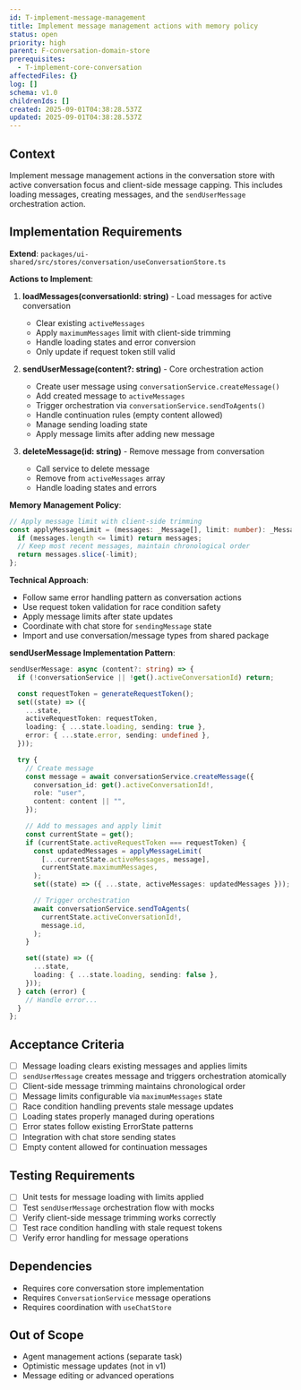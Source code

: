 ```yaml
---
id: T-implement-message-management
title: Implement message management actions with memory policy
status: open
priority: high
parent: F-conversation-domain-store
prerequisites:
  - T-implement-core-conversation
affectedFiles: {}
log: []
schema: v1.0
childrenIds: []
created: 2025-09-01T04:38:28.537Z
updated: 2025-09-01T04:38:28.537Z
---
```


## Context

Implement message management actions in the conversation store with active conversation focus and client-side message capping. This includes loading messages, creating messages, and the `sendUserMessage` orchestration action.

## Implementation Requirements

**Extend**: `packages/ui-shared/src/stores/conversation/useConversationStore.ts`

**Actions to Implement**:

1. **loadMessages(conversationId: string)** - Load messages for active conversation
   - Clear existing `activeMessages`
   - Apply `maximumMessages` limit with client-side trimming
   - Handle loading states and error conversion
   - Only update if request token still valid

2. **sendUserMessage(content?: string)** - Core orchestration action
   - Create user message using `conversationService.createMessage()`
   - Add created message to `activeMessages`
   - Trigger orchestration via `conversationService.sendToAgents()`
   - Handle continuation rules (empty content allowed)
   - Manage sending loading state
   - Apply message limits after adding new message

3. **deleteMessage(id: string)** - Remove message from conversation
   - Call service to delete message
   - Remove from `activeMessages` array
   - Handle loading states and errors

**Memory Management Policy**:

```typescript
// Apply message limit with client-side trimming
const applyMessageLimit = (messages: _Message[], limit: number): _Message[] => {
  if (messages.length <= limit) return messages;
  // Keep most recent messages, maintain chronological order
  return messages.slice(-limit);
};
```

**Technical Approach**:

- Follow same error handling pattern as conversation actions
- Use request token validation for race condition safety
- Apply message limits after state updates
- Coordinate with chat store for `sendingMessage` state
- Import and use conversation/message types from shared package

**sendUserMessage Implementation Pattern**:

```typescript
sendUserMessage: async (content?: string) => {
  if (!conversationService || !get().activeConversationId) return;

  const requestToken = generateRequestToken();
  set((state) => ({
    ...state,
    activeRequestToken: requestToken,
    loading: { ...state.loading, sending: true },
    error: { ...state.error, sending: undefined },
  }));

  try {
    // Create message
    const message = await conversationService.createMessage({
      conversation_id: get().activeConversationId!,
      role: "user",
      content: content || "",
    });

    // Add to messages and apply limit
    const currentState = get();
    if (currentState.activeRequestToken === requestToken) {
      const updatedMessages = applyMessageLimit(
        [...currentState.activeMessages, message],
        currentState.maximumMessages,
      );
      set((state) => ({ ...state, activeMessages: updatedMessages }));

      // Trigger orchestration
      await conversationService.sendToAgents(
        currentState.activeConversationId!,
        message.id,
      );
    }

    set((state) => ({
      ...state,
      loading: { ...state.loading, sending: false },
    }));
  } catch (error) {
    // Handle error...
  }
};
```

## Acceptance Criteria

- [ ] Message loading clears existing messages and applies limits
- [ ] `sendUserMessage` creates message and triggers orchestration atomically
- [ ] Client-side message trimming maintains chronological order
- [ ] Message limits configurable via `maximumMessages` state
- [ ] Race condition handling prevents stale message updates
- [ ] Loading states properly managed during operations
- [ ] Error states follow existing ErrorState patterns
- [ ] Integration with chat store sending states
- [ ] Empty content allowed for continuation messages

## Testing Requirements

- [ ] Unit tests for message loading with limits applied
- [ ] Test `sendUserMessage` orchestration flow with mocks
- [ ] Verify client-side message trimming works correctly
- [ ] Test race condition handling with stale request tokens
- [ ] Verify error handling for message operations

## Dependencies

- Requires core conversation store implementation
- Requires `ConversationService` message operations
- Requires coordination with `useChatStore`

## Out of Scope

- Agent management actions (separate task)
- Optimistic message updates (not in v1)
- Message editing or advanced operations
